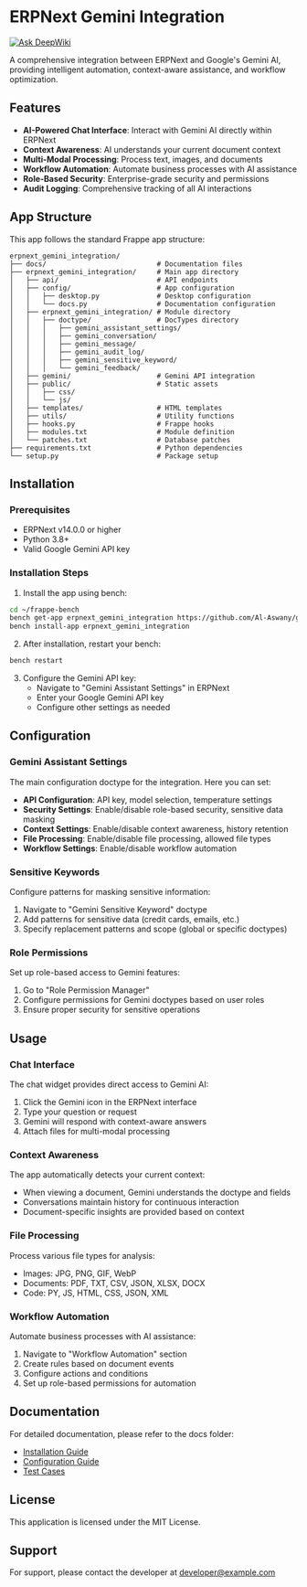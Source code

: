 # ERPNext Gemini Integration

[![Ask DeepWiki](https://deepwiki.com/badge.svg)](https://deepwiki.com/Al-Aswany/gemini_integration)

A comprehensive integration between ERPNext and Google's Gemini AI, providing intelligent automation, context-aware assistance, and workflow optimization.

## Features

- **AI-Powered Chat Interface**: Interact with Gemini AI directly within ERPNext
- **Context Awareness**: AI understands your current document context
- **Multi-Modal Processing**: Process text, images, and documents
- **Workflow Automation**: Automate business processes with AI assistance
- **Role-Based Security**: Enterprise-grade security and permissions
- **Audit Logging**: Comprehensive tracking of all AI interactions

## App Structure

This app follows the standard Frappe app structure:

```
erpnext_gemini_integration/
├── docs/                           # Documentation files
├── erpnext_gemini_integration/     # Main app directory
│   ├── api/                        # API endpoints
│   ├── config/                     # App configuration
│   │   ├── desktop.py              # Desktop configuration
│   │   └── docs.py                 # Documentation configuration
│   ├── erpnext_gemini_integration/ # Module directory
│   │   ├── doctype/                # DocTypes directory
│   │   │   ├── gemini_assistant_settings/
│   │   │   ├── gemini_conversation/
│   │   │   ├── gemini_message/
│   │   │   ├── gemini_audit_log/
│   │   │   ├── gemini_sensitive_keyword/
│   │   │   └── gemini_feedback/
│   ├── gemini/                     # Gemini API integration
│   ├── public/                     # Static assets
│   │   ├── css/
│   │   └── js/
│   ├── templates/                  # HTML templates
│   ├── utils/                      # Utility functions
│   ├── hooks.py                    # Frappe hooks
│   ├── modules.txt                 # Module definition
│   └── patches.txt                 # Database patches
├── requirements.txt                # Python dependencies
└── setup.py                        # Package setup
```

## Installation

### Prerequisites

- ERPNext v14.0.0 or higher
- Python 3.8+
- Valid Google Gemini API key

### Installation Steps

1. Install the app using bench:

```bash
cd ~/frappe-bench
bench get-app erpnext_gemini_integration https://github.com/Al-Aswany/gemini_integration
bench install-app erpnext_gemini_integration
```

2. After installation, restart your bench:

```bash
bench restart
```

3. Configure the Gemini API key:
   - Navigate to "Gemini Assistant Settings" in ERPNext
   - Enter your Google Gemini API key
   - Configure other settings as needed

## Configuration

### Gemini Assistant Settings

The main configuration doctype for the integration. Here you can set:

- **API Configuration**: API key, model selection, temperature settings
- **Security Settings**: Enable/disable role-based security, sensitive data masking
- **Context Settings**: Enable/disable context awareness, history retention
- **File Processing**: Enable/disable file processing, allowed file types
- **Workflow Settings**: Enable/disable workflow automation

### Sensitive Keywords

Configure patterns for masking sensitive information:

1. Navigate to "Gemini Sensitive Keyword" doctype
2. Add patterns for sensitive data (credit cards, emails, etc.)
3. Specify replacement patterns and scope (global or specific doctypes)

### Role Permissions

Set up role-based access to Gemini features:

1. Go to "Role Permission Manager"
2. Configure permissions for Gemini doctypes based on user roles
3. Ensure proper security for sensitive operations

## Usage

### Chat Interface

The chat widget provides direct access to Gemini AI:

1. Click the Gemini icon in the ERPNext interface
2. Type your question or request
3. Gemini will respond with context-aware answers
4. Attach files for multi-modal processing

### Context Awareness

The app automatically detects your current context:

- When viewing a document, Gemini understands the doctype and fields
- Conversations maintain history for continuous interaction
- Document-specific insights are provided based on context

### File Processing

Process various file types for analysis:

- Images: JPG, PNG, GIF, WebP
- Documents: PDF, TXT, CSV, JSON, XLSX, DOCX
- Code: PY, JS, HTML, CSS, JSON, XML

### Workflow Automation

Automate business processes with AI assistance:

1. Navigate to "Workflow Automation" section
2. Create rules based on document events
3. Configure actions and conditions
4. Set up role-based permissions for automation

## Documentation

For detailed documentation, please refer to the docs folder:

- [Installation Guide](docs/installation_guide.md)
- [Configuration Guide](docs/configuration_guide.md)
- [Test Cases](docs/test_cases.md)

## License

This application is licensed under the MIT License.

## Support

For support, please contact the developer at [developer@example.com](mailto:developer@example.com)
